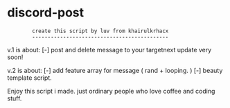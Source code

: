 # discord-post
                                   

            create this script by luv from khairulkrhacx
            --------------------------------------------

v.1 is about:
[-] post and delete message to your targetnext update very soon!

v.2 is about:
[-] add feature array for message ( rand + looping. )
[-] beauty template script.

Enjoy this script i made. just ordinary people who love coffee and coding stuff. 

